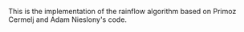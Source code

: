 This is the implementation of the rainflow algorithm based on  Primoz Cermelj and Adam Nieslony's code.
